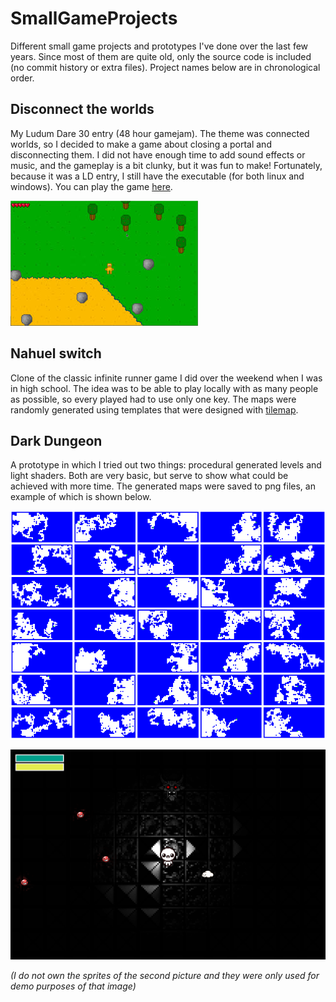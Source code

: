 # SmallGameProjects

Different small game projects and prototypes I've done over the last few years. Since most of them are quite old, only the source code is included (no commit history or extra files). Project names below are in chronological order.

## Disconnect the worlds
My Ludum Dare 30 entry (48 hour gamejam). The theme was connected worlds, so I decided to make a game about closing a portal and disconnecting them. I did not have enough time to add sound effects or music, and the gameplay is a bit clunky, but it was fun to make! Fortunately, because it was  a LD entry, I still have the executable (for both linux and windows). You can play the game [here](https://gamejolt.com/games/disconnect-the-worlds/33102).

![Screenshot of the game from gamejolt](https://raw.githubusercontent.com/Dhanton/SmallGameProjects/master/media/gamejolt_screenshot.jpg)

## Nahuel switch
Clone of the classic infinite runner game I did over the weekend when I was in high school. The idea was to be able to play locally with as many people as possible, so every played had to use only one key. The maps were randomly generated using templates that were designed with [tilemap](https://www.mapeditor.org/).

## Dark Dungeon
A prototype in which I tried out two things: procedural generated levels and light shaders. Both are very basic, but serve to show what could be achieved with more time. The generated maps were saved to png files, an example of which is shown below.

![An example of 35 generated maps](https://raw.githubusercontent.com/Dhanton/SmallGameProjects/master/media/generated_levels.png)

![Screenshot of dark dungeon](https://raw.githubusercontent.com/Dhanton/SmallGameProjects/master/media/dark_dungeon_screenshot.png)

*(I do not own the sprites of the second picture and they were only used for demo purposes of that image)*
